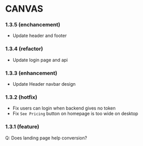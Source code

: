 # CANVAS

### 1.3.5 (enchancement)
- Update header and footer

### 1.3.4 (refactor)
- Update login page and api

### 1.3.3 (enhancement)
- Update Header navbar design

### 1.3.2 (hotfix)
- Fix users can login when backend gives no token
- Fix `See Pricing` button on homepage is too wide on desktop

### 1.3.1 (feature)
Q: Does landing page help conversion?
